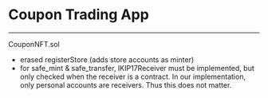 # Coupon Trading App




------------------
CouponNFT.sol
 - erased registerStore (adds store accounts as minter)
 - for safe_mint & safe_transfer, IKIP17Receiver must be implemented, but only checked when the receiver is a contract. In our implementation, only personal accounts are receivers. Thus this does not matter.
